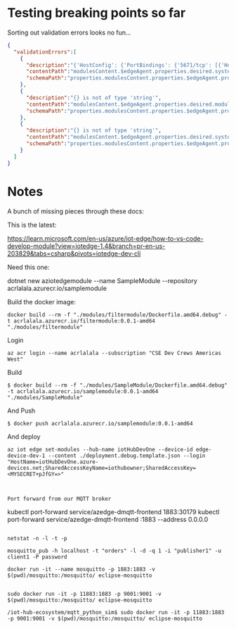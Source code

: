 # Testing breaking points so far

Sorting out validation errors looks no fun...
```json
{
  "validationErrors":[
    {
      "description":"{'HostConfig': {'PortBindings': {'5671/tcp': [{'HostPort': '5671'}], '8883/tcp': [{'HostPort': '8883'}], '443/tcp': [{'HostPort': '443'}]}}} is not of type 'string'",
      "contentPath":"modulesContent.$edgeAgent.properties.desired.systemModules.edgeHub.settings.createOptions",
      "schemaPath":"properties.modulesContent.properties.$edgeAgent.properties.properties.desired.properties.systemModules.properties.edgeHub.properties.settings.properties.createOptions.type"
    },
    {
      "description":"{} is not of type 'string'",
      "contentPath":"modulesContent.$edgeAgent.properties.desired.modules.tempSensor.settings.createOptions",
      "schemaPath":"properties.modulesContent.properties.$edgeAgent.properties.properties.desired.properties.modules.patternProperties.^[a-zA-Z0-9_-]+$.properties.settings.properties.createOptions.type"
    },
    {
      "description":"{} is not of type 'string'",
      "contentPath":"modulesContent.$edgeAgent.properties.desired.systemModules.edgeAgent.settings.createOptions",
      "schemaPath":"properties.modulesContent.properties.$edgeAgent.properties.properties.desired.properties.systemModules.properties.edgeAgent.properties.settings.properties.createOptions.type"
    }
  ]
}
```

# Notes

A bunch of missing pieces through these docs: 

This is the latest: 

https://learn.microsoft.com/en-us/azure/iot-edge/how-to-vs-code-develop-module?view=iotedge-1.4&branch=pr-en-us-203829&tabs=csharp&pivots=iotedge-dev-cli


Need this one: 

dotnet new aziotedgemodule --name SampleModule --repository acrlalala.azurecr.io/samplemodule


Build the docker image: 

`docker build --rm -f "./modules/filtermodule/Dockerfile.amd64.debug" -t acrlalala.azurecr.io/filtermodule:0.0.1-amd64 "./modules/filtermodule"`

 
Login 

`az acr login --name acrlalala --subscription "CSE Dev Crews Americas West"`

Build

`$ docker build --rm -f "./modules/SampleModule/Dockerfile.amd64.debug" -t acrlalala.azurecr.io/samplemodule:0.0.1-amd64 "./modules/SampleModule"`

And Push

`$ docker push acrlalala.azurecr.io/samplemodule:0.0.1-amd64`



And deploy 

```
az iot edge set-modules --hub-name iotHubDevOne --device-id edge-device-dev-1 --content ./deployment.debug.template.json --login "HostName=iotHubDevOne.azure-devices.net;SharedAccessKeyName=iothubowner;SharedAccessKey=<MYSECRET+pJfGY=>"
```




```


Port forward from our MQTT broker 

```
kubectl port-forward service/azedge-dmqtt-frontend 1883:30179
kubectl port-forward service/azedge-dmqtt-frontend :1883 --address 0.0.0.0
```

netstat -n -l -t -p

mosquitto_pub -h localhost -t "orders" -l -d -q 1 -i "publisher1" -u client1 -P password

docker run -it --name mosquitto -p 1883:1883 -v $(pwd)/mosquitto:/mosquitto/ eclipse-mosquitto 


sudo docker run -it -p 11883:1883 -p 9001:9001 -v $(pwd)/mosquitto:/mosquitto/ eclipse-mosquitto

/iot-hub-ecosystem/mqtt_python_sim$ sudo docker run -it -p 11883:1883 -p 9001:9001 -v $(pwd)/mosquitto:/mosquitto/ eclipse-mosquitto